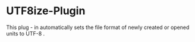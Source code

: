 # UTF8ize-Plugin
This plug - in automatically sets the file format of newly created or opened units to UTF-8 .
